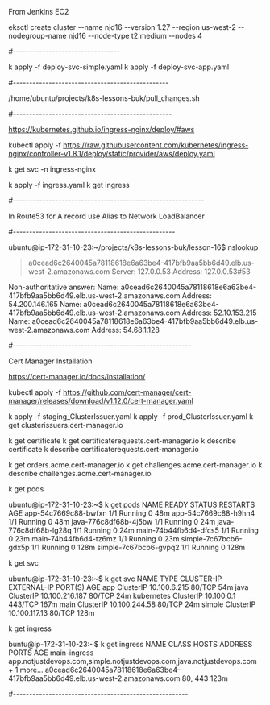 From Jenkins EC2

eksctl create cluster --name njd16 --version 1.27 --region us-west-2 --nodegroup-name njd16 --node-type t2.medium --nodes 4

#---------------------------------

k apply -f deploy-svc-simple.yaml 
k apply -f deploy-svc-app.yaml

#------------------------------------------------

/home/ubuntu/projects/k8s-lessons-buk/pull_changes.sh

#-------------------------------------------------

https://kubernetes.github.io/ingress-nginx/deploy/#aws

kubectl apply -f https://raw.githubusercontent.com/kubernetes/ingress-nginx/controller-v1.8.1/deploy/static/provider/aws/deploy.yaml

k get svc -n ingress-nginx

k apply -f ingress.yaml 
k get ingress

#-----------------------------------------------------------

In Route53 for A record use Alias to Network LoadBalancer

#--------------------------------------------------

ubuntu@ip-172-31-10-23:~/projects/k8s-lessons-buk/lesson-16$ nslookup
> a0cead6c2640045a78118618e6a63be4-417bfb9aa5bb6d49.elb.us-west-2.amazonaws.com
Server:         127.0.0.53
Address:        127.0.0.53#53

Non-authoritative answer:
Name:   a0cead6c2640045a78118618e6a63be4-417bfb9aa5bb6d49.elb.us-west-2.amazonaws.com
Address: 54.200.146.165
Name:   a0cead6c2640045a78118618e6a63be4-417bfb9aa5bb6d49.elb.us-west-2.amazonaws.com
Address: 52.10.153.215
Name:   a0cead6c2640045a78118618e6a63be4-417bfb9aa5bb6d49.elb.us-west-2.amazonaws.com
Address: 54.68.1.128

#-------------------------------------------------------

Cert Manager Installation 

https://cert-manager.io/docs/installation/

kubectl apply -f https://github.com/cert-manager/cert-manager/releases/download/v1.12.0/cert-manager.yaml

k apply -f staging_ClusterIssuer.yaml
k apply -f prod_ClusterIssuer.yaml
k get clusterissuers.cert-manager.io

k get certificate
k get certificaterequests.cert-manager.io
k describe certificate
k describe  certificaterequests.cert-manager.io

k get orders.acme.cert-manager.io
k get challenges.acme.cert-manager.io
k describe challenges.acme.cert-manager.io


k get pods

ubuntu@ip-172-31-10-23:~$ k get pods
NAME                    READY   STATUS    RESTARTS   AGE
app-54c7669c88-bwfxn    1/1     Running   0          48m
app-54c7669c88-h9hn4    1/1     Running   0          48m
java-776c8df68b-4j5bw   1/1     Running   0          24m
java-776c8df68b-lg28q   1/1     Running   0          24m
main-74b44fb6d4-dfcs5   1/1     Running   0          23m
main-74b44fb6d4-tz6mz   1/1     Running   0          23m
simple-7c67bcb6-gdx5p   1/1     Running   0          128m
simple-7c67bcb6-gvpq2   1/1     Running   0          128m

k get svc

ubuntu@ip-172-31-10-23:~$ k get svc
NAME         TYPE        CLUSTER-IP       EXTERNAL-IP   PORT(S)   AGE
app          ClusterIP   10.100.6.215     <none>        80/TCP    54m
java         ClusterIP   10.100.216.187   <none>        80/TCP    24m
kubernetes   ClusterIP   10.100.0.1       <none>        443/TCP   167m
main         ClusterIP   10.100.244.58    <none>        80/TCP    24m
simple       ClusterIP   10.100.117.13    <none>        80/TCP    128m

k get ingress

buntu@ip-172-31-10-23:~$ k get ingress
NAME           CLASS    HOSTS                                                                               ADDRESS                                                                         PORTS     AGE
main-ingress   <none>   app.notjustdevops.com,simple.notjustdevops.com,java.notjustdevops.com + 1 more...   a0cead6c2640045a78118618e6a63be4-417bfb9aa5bb6d49.elb.us-west-2.amazonaws.com   80, 443   123m

#------------------------------------------------------




